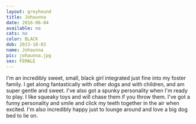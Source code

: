 ```yaml
---
layout: greyhound
title: Johaunna
date: 2016-06-04
available: no
cats: no
color: BLACK
dob: 2013-10-03
name: Johaunna
pic: johaunna.jpg
sex: FEMALE
---
```


I'm an incredibly sweet, small, black girl integrated just fine into my foster family.  I get along fantastically with other dogs and with children, and am super gentle and sweet.  I've also got a spunky personality when I'm ready to play.  I like squeaky toys and will chase them if you throw them.  I've got a funny personality and smile and click my teeth together in the air when excited.  I'm also incredibly happy just to lounge around and love a big dog bed to lie on.  
